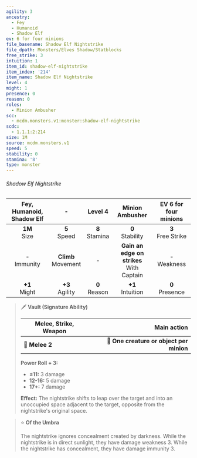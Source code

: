 ```yaml
---
agility: 3
ancestry:
  - Fey
  - Humanoid
  - Shadow Elf
ev: 6 for four minions
file_basename: Shadow Elf Nightstrike
file_dpath: Monsters/Elves Shadow/Statblocks
free_strike: 3
intuition: 1
item_id: shadow-elf-nightstrike
item_index: '214'
item_name: Shadow Elf Nightstrike
level: 4
might: 1
presence: 0
reason: 0
roles:
  - Minion Ambusher
scc:
  - mcdm.monsters.v1:monster:shadow-elf-nightstrike
scdc:
  - 1.1.1:2:214
size: 1M
source: mcdm.monsters.v1
speed: 5
stability: 0
stamina: '8'
type: monster
---
```


###### Shadow Elf Nightstrike

| Fey, Humanoid, Shadow Elf |            -            |      Level 4       |                Minion Ambusher                | EV 6 for four minions  |
| :-----------------------: | :---------------------: | :----------------: | :-------------------------------------------: | :--------------------: |
|     **1M**<br/> Size      |    **5**<br/> Speed     | **8**<br/> Stamina |             **0**<br/> Stability              | **3**<br/> Free Strike |
|    **-**<br/> Immunity    | **Climb**<br/> Movement |         -          | **Gain an edge on strikes**<br/> With Captain |  **-**<br/> Weakness   |
|     **+1**<br/> Might     |   **+3**<br/> Agility   | **0**<br/> Reason  |             **+1**<br/> Intuition             |  **0**<br/> Presence   |

<!-- -->
> 🗡 **Vault (Signature Ability)**
>
> | **Melee, Strike, Weapon** |                          **Main action** |
> | ------------------------- | ---------------------------------------: |
> | **📏 Melee 2**            | **🎯 One creature or object per minion** |
>
> **Power Roll + 3:**
>
> - **≤11:** 3 damage
> - **12-16:** 5 damage
> - **17+:** 7 damage
>
> **Effect:** The nightstrike shifts to leap over the target and into an unoccupied space adjacent to the target, opposite from the nightstrike's original space.

<!-- -->
> ⭐️ **Of the Umbra**
>
> The nightstrike ignores concealment created by darkness. While the nightstrike is in direct sunlight, they have damage weakness 3. While the nightstrike has concealment, they have damage immunity 3.
